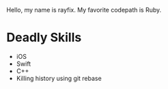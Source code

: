 Hello, my name is rayfix.
My favorite codepath is Ruby.

# Deadly Skills
* iOS
* Swift
* C++
* Killing history using git rebase


